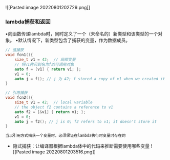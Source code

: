 
![[Pasted image 20220801202729.png]]

### lambda捕获和返回
•向函数传递lambda时，同时定义了一个（未命名的）新类型和该类型的一个对象。
•默认情况下，新类型包含了捕获的变量，作为数据成员。
```c++
// 值捕获
void fcn1(){
	size_t v1 = 42;  // 局部变量
	// 将v1拷贝到名为f的可调用对象
	auto f = [v1] { return v1; };
	v1 = 0;
	auto j = f(); // j 为 42; f stored a copy of v1 when we created it
}

// 引用捕获
void fcn2(){
	size_t v1 = 42;  // local variable
	// the object f2 contains a reference to v1
	auto f2 = [&v1] { return v1; };
	v1 = 0;
	auto j = f2(); // j is 0; f2 refers to v1; it doesn't store it
}

当以引用方式捕获一个变量时，必须保证在lambda执行时变量时存在的
```
- 隐式捕获：让编译器根据lambda体中的代码来推断需要使用哪些变量
![[Pasted image 20220801203516.png]]

